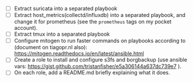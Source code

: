 - [ ] Extract suricata into a separated playbook
- [ ] Extract host_metrics(collectd/influxdb) into a separated playbook, and change it for prometheus (see the `prometheus` tags on my pocket account).
- [ ] Extract tmux into a separated playbook
- [ ] Configure mitogen to run faster commands on playbooks according to (document on tiagopr.nl also): https://mitogen.readthedocs.io/en/latest/ansible.html
- [ ] Create a role to install and configure s3fs and borgbackup (use ansible vars: https://gist.github.com/tristanfisher/e5a306144a637dc739e7 ).
- [ ] On each role, add a README.md briefly explaining what it does.
